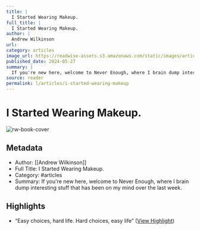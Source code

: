 ```yaml
---
title: |
  I Started Wearing Makeup.
full_title: |
  I Started Wearing Makeup.
author: |
  Andrew Wilkinson
url: 
category: articles
image_url: https://readwise-assets.s3.amazonaws.com/static/images/article3.5c705a01b476.png
published_date: 2024-05-27
summary: |
  If you're new here, welcome to Never Enough, where I brain dump interesting stuff that has been on my mind over the last week.
source: reader
permalink: l/articles/i-started-wearing-makeup
---
```

# I Started Wearing Makeup.

![rw-book-cover](https://readwise-assets.s3.amazonaws.com/static/images/article3.5c705a01b476.png)

## Metadata
- Author: [[Andrew Wilkinson]]
- Full Title: I Started Wearing Makeup.
- Category: #articles
- Summary: If you're new here, welcome to Never Enough, where I brain dump interesting stuff that has been on my mind over the last week.

## Highlights
- “Easy choices, hard life. Hard choices, easy life” ([View Highlight](https://read.readwise.io/read/01hyz5pr04rmbnq6fqa4w2s4f8))


